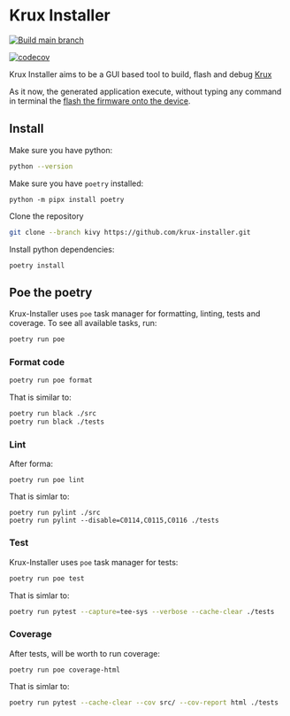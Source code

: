 # Krux Installer

[![Build main branch](https://github.com/selfcustody/krux-installer/actions/workflows/build.yml/badge.svg?branch=main)](https://github.com/selfcustody/krux-installer/actions/workflows/build.yml)

[![codecov](https://codecov.io/gh/qlrd/krux-installer/tree/kivy/graph/badge.svg?token=KD41H20MYS)](https://codecov.io/gh/qlrd/krux-installer)

Krux Installer aims to be a GUI based tool to build,
flash and debug [Krux](https://github.com/selfcustody/krux)

As it now, the generated application execute, without typing any
command in terminal the [flash the firmware onto the device](https://selfcustody.github.io/krux/getting-started/installing/#flash-the-firmware-onto-the-device).


## Install

Make sure you have python:

```bash
python --version
```

Make sure you have `poetry` installed:

```b̀ash
python -m pipx install poetry
````

Clone the repository
```bash
git clone --branch kivy https://github.com/krux-installer.git
```

Install python dependencies:

```b̀ash
poetry install
```

## Poe the poetry

Krux-Installer uses `poe` task manager for formatting, linting,
tests and coverage. To see all available tasks, run:

```bash
poetry run poe
```


### Format code

```bash
poetry run poe format
```

That is similar to:

```bash
poetry run black ./src
poetry run black ./tests
```

### Lint

After forma:

```
poetry run poe lint
```

That is simlar to:

```
poetry run pylint ./src
poetry run pylint --disable=C0114,C0115,C0116 ./tests
```

### Test

Krux-Installer uses `poe` task manager for tests:

```bash
poetry run poe test
```

That is simlar to:

```bash
poetry run pytest --capture=tee-sys --verbose --cache-clear ./tests
```

### Coverage

After tests, will be worth to run coverage:

```
poetry run poe coverage-html
```

That is simlar to:

```bash
poetry run pytest --cache-clear --cov src/ --cov-report html ./tests
```
